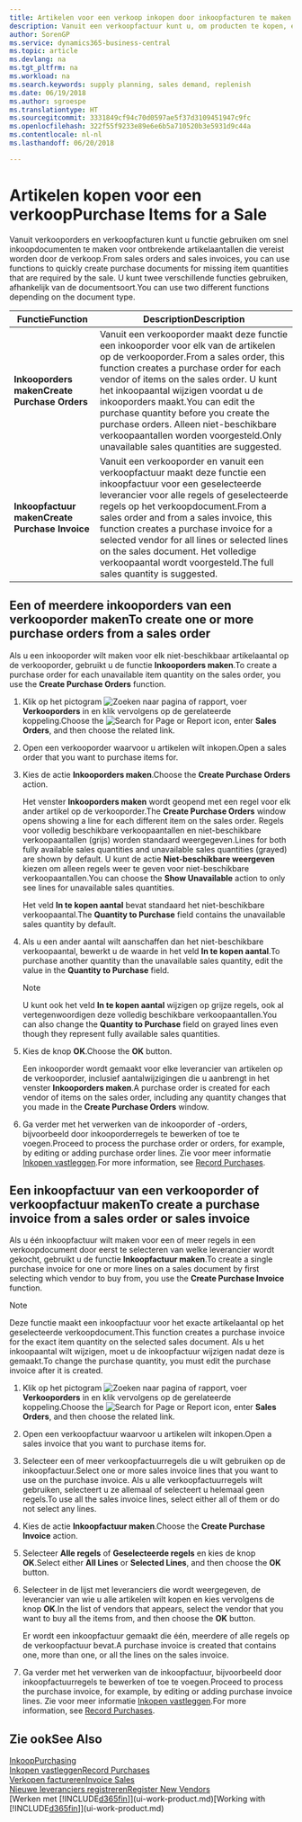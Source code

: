 ```yaml
---
title: Artikelen voor een verkoop inkopen door inkoopfacturen te maken | Microsoft Docs
description: Vanuit een verkoopfactuur kunt u, om producten te kopen, een inkoopfactuur maken voor een leverancier.
author: SorenGP
ms.service: dynamics365-business-central
ms.topic: article
ms.devlang: na
ms.tgt_pltfrm: na
ms.workload: na
ms.search.keywords: supply planning, sales demand, replenish
ms.date: 06/19/2018
ms.author: sgroespe
ms.translationtype: HT
ms.sourcegitcommit: 3331849cf94c70d0597ae5f37d3109451947c9fc
ms.openlocfilehash: 322f55f9233e89e6e6b5a710520b3e5931d9c44a
ms.contentlocale: nl-nl
ms.lasthandoff: 06/20/2018

---
```

# <a name="purchase-items-for-a-sale"></a><span data-ttu-id="9f654-103">Artikelen kopen voor een verkoop</span><span class="sxs-lookup"><span data-stu-id="9f654-103">Purchase Items for a Sale</span></span>
<span data-ttu-id="9f654-104">Vanuit verkooporders en verkoopfacturen kunt u functie gebruiken om snel inkoopdocumenten te maken voor ontbrekende artikelaantallen die vereist worden door de verkoop.</span><span class="sxs-lookup"><span data-stu-id="9f654-104">From sales orders and sales invoices, you can use functions to quickly create purchase documents for missing item quantities that are required by the sale.</span></span> <span data-ttu-id="9f654-105">U kunt twee verschillende functies gebruiken, afhankelijk van de documentsoort.</span><span class="sxs-lookup"><span data-stu-id="9f654-105">You can use two different functions depending on the document type.</span></span>  

|<span data-ttu-id="9f654-106">Functie</span><span class="sxs-lookup"><span data-stu-id="9f654-106">Function</span></span>|<span data-ttu-id="9f654-107">Description</span><span class="sxs-lookup"><span data-stu-id="9f654-107">Description</span></span>|
|--------|-----------|
|<span data-ttu-id="9f654-108">**Inkooporders maken**</span><span class="sxs-lookup"><span data-stu-id="9f654-108">**Create Purchase Orders**</span></span>|<span data-ttu-id="9f654-109">Vanuit een verkooporder maakt deze functie een inkooporder voor elk van de artikelen op de verkooporder.</span><span class="sxs-lookup"><span data-stu-id="9f654-109">From a sales order, this function creates a purchase order for each vendor of items on the sales order.</span></span> <span data-ttu-id="9f654-110">U kunt het inkoopaantal wijzigen voordat u de inkooporders maakt.</span><span class="sxs-lookup"><span data-stu-id="9f654-110">You can edit the purchase quantity before you create the purchase orders.</span></span> <span data-ttu-id="9f654-111">Alleen niet-beschikbare verkoopaantallen worden voorgesteld.</span><span class="sxs-lookup"><span data-stu-id="9f654-111">Only unavailable sales quantities are suggested.</span></span>
|<span data-ttu-id="9f654-112">**Inkoopfactuur maken**</span><span class="sxs-lookup"><span data-stu-id="9f654-112">**Create Purchase Invoice**</span></span>|<span data-ttu-id="9f654-113">Vanuit een verkooporder en vanuit een verkoopfactuur maakt deze functie een inkoopfactuur voor een geselecteerde leverancier voor alle regels of geselecteerde regels op het verkoopdocument.</span><span class="sxs-lookup"><span data-stu-id="9f654-113">From a sales order and from a sales invoice, this function creates a purchase invoice for a selected vendor for all lines or selected lines on the sales document.</span></span> <span data-ttu-id="9f654-114">Het volledige verkoopaantal wordt voorgesteld.</span><span class="sxs-lookup"><span data-stu-id="9f654-114">The full sales quantity is suggested.</span></span>|

## <a name="to-create-one-or-more-purchase-orders-from-a-sales-order"></a><span data-ttu-id="9f654-115">Een of meerdere inkooporders van een verkooporder maken</span><span class="sxs-lookup"><span data-stu-id="9f654-115">To create one or more purchase orders from a sales order</span></span>
<span data-ttu-id="9f654-116">Als u een inkooporder wilt maken voor elk niet-beschikbaar artikelaantal op de verkooporder, gebruikt u de functie **Inkooporders maken**.</span><span class="sxs-lookup"><span data-stu-id="9f654-116">To create a purchase order for each unavailable item quantity on the sales order, you use the **Create Purchase Orders** function.</span></span>

1. <span data-ttu-id="9f654-117">Klik op het pictogram ![Zoeken naar pagina of rapport](media/ui-search/search_small.png "pictogram Zoeken naar pagina of rapport"), voer **Verkooporders** in en klik vervolgens op de gerelateerde koppeling.</span><span class="sxs-lookup"><span data-stu-id="9f654-117">Choose the ![Search for Page or Report](media/ui-search/search_small.png "Search for Page or Report icon") icon, enter **Sales Orders**, and then choose the related link.</span></span>
2. <span data-ttu-id="9f654-118">Open een verkooporder waarvoor u artikelen wilt inkopen.</span><span class="sxs-lookup"><span data-stu-id="9f654-118">Open a sales order that you want to purchase items for.</span></span>
3. <span data-ttu-id="9f654-119">Kies de actie **Inkooporders maken**.</span><span class="sxs-lookup"><span data-stu-id="9f654-119">Choose the **Create Purchase Orders** action.</span></span>

    <span data-ttu-id="9f654-120">Het venster **Inkooporders maken** wordt geopend met een regel voor elk ander artikel op de verkooporder.</span><span class="sxs-lookup"><span data-stu-id="9f654-120">The **Create Purchase Orders** window opens showing a line for each different item on the sales order.</span></span> <span data-ttu-id="9f654-121">Regels voor volledig beschikbare verkoopaantallen en niet-beschikbare verkoopaantallen (grijs) worden standaard weergegeven.</span><span class="sxs-lookup"><span data-stu-id="9f654-121">Lines for both fully available sales quantities and unavailable sales quantities (grayed) are shown by default.</span></span> <span data-ttu-id="9f654-122">U kunt de actie **Niet-beschikbare weergeven** kiezen om alleen regels weer te geven voor niet-beschikbare verkoopaantallen.</span><span class="sxs-lookup"><span data-stu-id="9f654-122">You can choose the **Show Unavailable** action to only see lines for unavailable sales quantities.</span></span>

    <span data-ttu-id="9f654-123">Het veld **In te kopen aantal** bevat standaard het niet-beschikbare verkoopaantal.</span><span class="sxs-lookup"><span data-stu-id="9f654-123">The **Quantity to Purchase** field contains the unavailable sales quantity by default.</span></span>
4. <span data-ttu-id="9f654-124">Als u een ander aantal wilt aanschaffen dan het niet-beschikbare verkoopaantal, bewerkt u de waarde in het veld **In te kopen aantal**.</span><span class="sxs-lookup"><span data-stu-id="9f654-124">To purchase another quantity than the unavailable sales quantity, edit the value in the **Quantity to Purchase** field.</span></span>

    > [!NOTE]  
    >   <span data-ttu-id="9f654-125">U kunt ook het veld **In te kopen aantal** wijzigen op grijze regels, ook al vertegenwoordigen deze volledig beschikbare verkoopaantallen.</span><span class="sxs-lookup"><span data-stu-id="9f654-125">You can also change the **Quantity to Purchase** field on grayed lines even though they represent fully available sales quantities.</span></span>
5. <span data-ttu-id="9f654-126">Kies de knop **OK**.</span><span class="sxs-lookup"><span data-stu-id="9f654-126">Choose the **OK** button.</span></span>

    <span data-ttu-id="9f654-127">Een inkooporder wordt gemaakt voor elke leverancier van artikelen op de verkooporder, inclusief aantalwijzigingen die u aanbrengt in het venster **Inkooporders maken**.</span><span class="sxs-lookup"><span data-stu-id="9f654-127">A purchase order is created for each vendor of items on the sales order, including any quantity changes that you made in the **Create Purchase Orders** window.</span></span>
7. <span data-ttu-id="9f654-128">Ga verder met het verwerken van de inkooporder of -orders, bijvoorbeeld door inkooporderregels te bewerken of toe te voegen.</span><span class="sxs-lookup"><span data-stu-id="9f654-128">Proceed to process the purchase order or orders, for example, by editing or adding purchase order lines.</span></span> <span data-ttu-id="9f654-129">Zie voor meer informatie [Inkopen vastleggen](purchasing-how-record-purchases.md).</span><span class="sxs-lookup"><span data-stu-id="9f654-129">For more information, see [Record Purchases](purchasing-how-record-purchases.md).</span></span>


## <a name="to-create-a-purchase-invoice-from-a-sales-order-or-sales-invoice"></a><span data-ttu-id="9f654-130">Een inkoopfactuur van een verkooporder of verkoopfactuur maken</span><span class="sxs-lookup"><span data-stu-id="9f654-130">To create a purchase invoice from a sales order or sales invoice</span></span>
<span data-ttu-id="9f654-131">Als u één inkoopfactuur wilt maken voor een of meer regels in een verkoopdocument door eerst te selecteren van welke leverancier wordt gekocht, gebruikt u de functie **Inkoopfactuur maken**.</span><span class="sxs-lookup"><span data-stu-id="9f654-131">To create a single purchase invoice for one or more lines on a sales document by first selecting which vendor to buy from, you use the **Create Purchase Invoice** function.</span></span>

> [!NOTE]  
>   <span data-ttu-id="9f654-132">Deze functie maakt een inkoopfactuur voor het exacte artikelaantal op het geselecteerde verkoopdocument.</span><span class="sxs-lookup"><span data-stu-id="9f654-132">This function creates a purchase invoice for the exact item quantity on the selected sales document.</span></span> <span data-ttu-id="9f654-133">Als u het inkoopaantal wilt wijzigen, moet u de inkoopfactuur wijzigen nadat deze is gemaakt.</span><span class="sxs-lookup"><span data-stu-id="9f654-133">To change the purchase quantity, you must edit the purchase invoice after it is created.</span></span>  

1. <span data-ttu-id="9f654-134">Klik op het pictogram ![Zoeken naar pagina of rapport](media/ui-search/search_small.png "pictogram Zoeken naar pagina of rapport"), voer **Verkooporders** in en klik vervolgens op de gerelateerde koppeling.</span><span class="sxs-lookup"><span data-stu-id="9f654-134">Choose the ![Search for Page or Report](media/ui-search/search_small.png "Search for Page or Report icon") icon, enter **Sales Orders**, and then choose the related link.</span></span>
2. <span data-ttu-id="9f654-135">Open een verkoopfactuur waarvoor u artikelen wilt inkopen.</span><span class="sxs-lookup"><span data-stu-id="9f654-135">Open a sales invoice that you want to purchase items for.</span></span>
3. <span data-ttu-id="9f654-136">Selecteer een of meer verkoopfactuurregels die u wilt gebruiken op de inkoopfactuur.</span><span class="sxs-lookup"><span data-stu-id="9f654-136">Select one or more sales invoice lines that you want to use on the purchase invoice.</span></span> <span data-ttu-id="9f654-137">Als u alle verkoopfactuurregels wilt gebruiken, selecteert u ze allemaal of selecteert u helemaal geen regels.</span><span class="sxs-lookup"><span data-stu-id="9f654-137">To use all the sales invoice lines, select either all of them or do not select any lines.</span></span>
4. <span data-ttu-id="9f654-138">Kies de actie **Inkoopfactuur maken**.</span><span class="sxs-lookup"><span data-stu-id="9f654-138">Choose the **Create Purchase Invoice** action.</span></span>
5. <span data-ttu-id="9f654-139">Selecteer **Alle regels** of **Geselecteerde regels** en kies de knop **OK**.</span><span class="sxs-lookup"><span data-stu-id="9f654-139">Select either **All Lines** or **Selected Lines**, and then choose the **OK** button.</span></span>  
6. <span data-ttu-id="9f654-140">Selecteer in de lijst met leveranciers die wordt weergegeven, de leverancier van wie u alle artikelen wilt kopen en kies vervolgens de knop **OK**.</span><span class="sxs-lookup"><span data-stu-id="9f654-140">In the list of vendors that appears, select the vendor that you want to buy all the items from, and then choose the **OK** button.</span></span>

    <span data-ttu-id="9f654-141">Er wordt een inkoopfactuur gemaakt die één, meerdere of alle regels op de verkoopfactuur bevat.</span><span class="sxs-lookup"><span data-stu-id="9f654-141">A purchase invoice is created that contains one, more than one, or all the lines on the sales invoice.</span></span>
7. <span data-ttu-id="9f654-142">Ga verder met het verwerken van de inkoopfactuur, bijvoorbeeld door inkoopfactuurregels te bewerken of toe te voegen.</span><span class="sxs-lookup"><span data-stu-id="9f654-142">Proceed to process the purchase invoice, for example, by editing or adding purchase invoice lines.</span></span> <span data-ttu-id="9f654-143">Zie voor meer informatie [Inkopen vastleggen](purchasing-how-record-purchases.md).</span><span class="sxs-lookup"><span data-stu-id="9f654-143">For more information, see [Record Purchases](purchasing-how-record-purchases.md).</span></span>

## <a name="see-also"></a><span data-ttu-id="9f654-144">Zie ook</span><span class="sxs-lookup"><span data-stu-id="9f654-144">See Also</span></span>
[<span data-ttu-id="9f654-145">Inkoop</span><span class="sxs-lookup"><span data-stu-id="9f654-145">Purchasing</span></span>](purchasing-manage-purchasing.md)  
[<span data-ttu-id="9f654-146">Inkopen vastleggen</span><span class="sxs-lookup"><span data-stu-id="9f654-146">Record Purchases</span></span>](purchasing-how-record-purchases.md)  
[<span data-ttu-id="9f654-147">Verkopen factureren</span><span class="sxs-lookup"><span data-stu-id="9f654-147">Invoice Sales</span></span>](sales-how-invoice-sales.md)  
[<span data-ttu-id="9f654-148">Nieuwe leveranciers registreren</span><span class="sxs-lookup"><span data-stu-id="9f654-148">Register New Vendors</span></span>](purchasing-how-register-new-vendors.md)  
<span data-ttu-id="9f654-149">[Werken met [!INCLUDE[d365fin](includes/d365fin_md.md)]](ui-work-product.md)</span><span class="sxs-lookup"><span data-stu-id="9f654-149">[Working with [!INCLUDE[d365fin](includes/d365fin_md.md)]](ui-work-product.md)</span></span>


